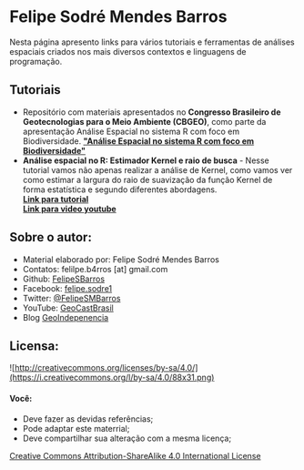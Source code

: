 # Felipe Sodré Mendes Barros  
Nesta página apresento links para vários tutoriais e ferramentas de análises espaciais criados nos mais diversos contextos e linguagens de programação.

## Tutoriais  

* Repositório com materiais apresentados no **Congresso Brasileiro de Geotecnologias para o Meio Ambiente (CBGEO)**, como parte da apresentação Análise Espacial no sistema R com foco em Biodiversidade. **["Análise Espacial no sistema R com foco em Biodiversidade"](https://felipesbarros.github.io/CongressoGeoBiodiversidadeI)**  
* **Análise espacial no R: Estimador Kernel e raio de busca** - Nesse tutorial vamos não apenas realizar a análise de Kernel, como vamos ver como estimar a largura do raio de suavização da função Kernel de forma estatística e segundo diferentes abordagens.  
**[Link para tutorial](https://felipesbarros.github.io/BaresBH/)**  
**[Link para video youtube](https://youtu.be/uM9GKO100qg)**  

## Sobre o autor:  

* Material elaborado por: Felipe Sodré Mendes Barros
* Contatos: felilpe.b4rros [at] gmail.com  
* Github: [FelipeSBarros](https://github.com/FelipeSBarros/)
* Facebook: [felipe.sodre1](https://www.facebook.com/felipe.sodre1)  
* Twitter: [@FelipeSMBarros](https://twitter.com/FelipeSMBarros)  
* YouTube: [GeoCastBrasil](https://www.youtube.com/channel/UCLAeX4dyujMoy4xqHvxSDpQ)  
* Blog [GeoIndepenencia](https://geoind.wordpress.com/)  

## Licensa:
![http://creativecommons.org/licenses/by-sa/4.0/](https://i.creativecommons.org/l/by-sa/4.0/88x31.png)  

#### Você:  

* Deve fazer as devidas referências;  
* Pode adaptar este materrial;  
* Deve compartilhar sua alteração com a mesma licença;  

[Creative Commons Attribution-ShareAlike 4.0 International License](http://creativecommons.org/licenses/by-sa/4.0/)
